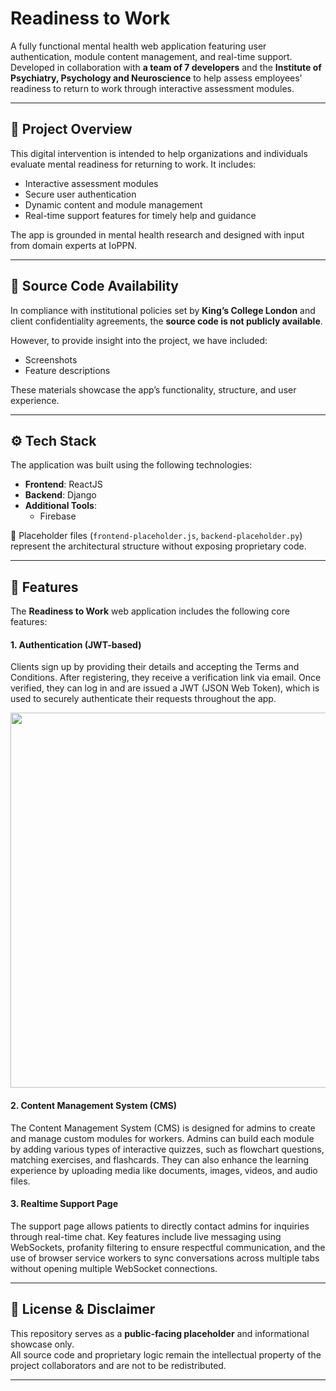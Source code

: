 # Readiness to Work

A fully functional mental health web application featuring user authentication, module content management, and real-time support. Developed in collaboration with **a team of 7 developers** and the **Institute of Psychiatry, Psychology and Neuroscience** to help assess employees' readiness to return to work through interactive assessment modules.

---

## 📌 Project Overview

This digital intervention is intended to help organizations and individuals evaluate mental readiness for returning to work. It includes:

- Interactive assessment modules
- Secure user authentication
- Dynamic content and module management
- Real-time support features for timely help and guidance

The app is grounded in mental health research and designed with input from domain experts at IoPPN.

---

## 🛑 Source Code Availability

In compliance with institutional policies set by **King’s College London** and client confidentiality agreements, the **source code is not publicly available**.

However, to provide insight into the project, we have included:
- Screenshots
- Feature descriptions

These materials showcase the app’s functionality, structure, and user experience.

---

## ⚙️ Tech Stack

The application was built using the following technologies:

- **Frontend**: ReactJS
- **Backend**: Django
- **Additional Tools**: 
  - Firebase

📁 Placeholder files (`frontend-placeholder.js`, `backend-placeholder.py`) represent the architectural structure without exposing proprietary code.

---
## 🔧 Features

The **Readiness to Work** web application includes the following core features:

#### 1. Authentication (JWT-based)

Clients sign up by providing their details and accepting the Terms and Conditions. After registering, they receive a verification link via email. Once verified, they can log in and are issued a JWT (JSON Web Token), which is used to securely authenticate their requests throughout the app.

<img width="600" src="https://github.com/user-attachments/assets/982933d6-f461-4cf8-a5dc-781b4b05df3c" />

#### 2. Content Management System (CMS)

The Content Management System (CMS) is designed for admins to create and manage custom modules for workers. Admins can build each module by adding various types of interactive quizzes, such as flowchart questions, matching exercises, and flashcards. They can also enhance the learning experience by uploading media like documents, images, videos, and audio files.



#### 3. Realtime Support Page

The support page allows patients to directly contact admins for inquiries through real-time chat. Key features include live messaging using WebSockets, profanity filtering to ensure respectful communication, and the use of browser service workers to sync conversations across multiple tabs without opening multiple WebSocket connections.

---

## 📄 License & Disclaimer

This repository serves as a **public-facing placeholder** and informational showcase only.  
All source code and proprietary logic remain the intellectual property of the project collaborators and are not to be redistributed.

---

